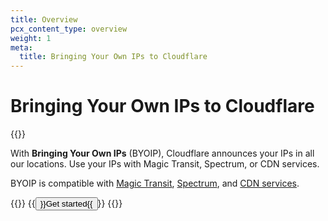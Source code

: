```yaml
---
title: Overview
pcx_content_type: overview
weight: 1
meta:
  title: Bringing Your Own IPs to Cloudflare
---
```


# Bringing Your Own IPs to Cloudflare

{{<plan type="enterprise">}}

With **Bringing Your Own IPs** (BYOIP), Cloudflare announces your IPs in all our locations. Use your IPs with Magic Transit, Spectrum, or CDN services.

BYOIP is compatible with [Magic Transit](/magic-transit/), [Spectrum](/spectrum/), and [CDN services](/cache/).

{{<button-group>}}
  {{<button type="primary" href="/byoip/get-started/">}}Get started{{</button>}}
{{</button-group>}}